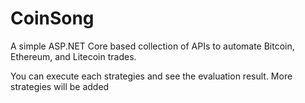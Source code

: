 # CoinSong

A simple ASP.NET Core based collection of APIs to automate Bitcoin, Ethereum, and Litecoin trades. 

You can execute each strategies and see the evaluation result. More strategies will be added
